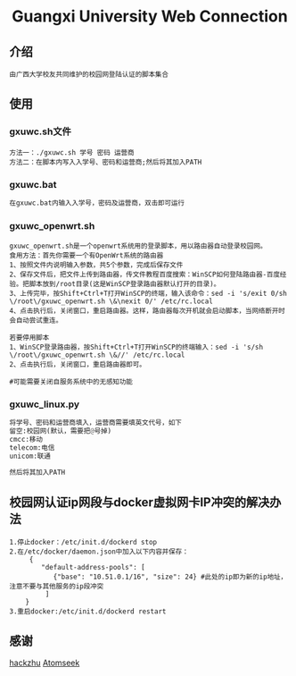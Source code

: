 # <center>Guangxi University Web Connection</center>

## 介绍
	由广西大学校友共同维护的校园网登陆认证的脚本集合

## 使用
### gxuwc.sh文件
```shell
方法一：./gxuwc.sh 学号 密码 运营商
方法二：在脚本内写入入学号、密码和运营商;然后将其加入PATH
```

### gxuwc.bat
```bat
在gxuwc.bat内输入入学号，密码及运营商，双击即可运行
```

### gxuwc_openwrt.sh
```shell
gxuwc_openwrt.sh是一个openwrt系统用的登录脚本，用以路由器自动登录校园网。
食用方法：首先你需要一个有OpenWrt系统的路由器
1、按照文件内说明输入参数，共5个参数，完成后保存文件
2、保存文件后，把文件上传到路由器，传文件教程百度搜索：WinSCP如何登陆路由器-百度经验。把脚本放到/root目录(这是WinSCP登录路由器默认打开的目录)。
3、上传完毕，按Shift+Ctrl+T打开WinSCP的终端，输入该命令：sed -i 's/exit 0/sh \/root\/gxuwc_openwrt.sh \&\nexit 0/' /etc/rc.local
4、点击执行后，关闭窗口，重启路由器。这样，路由器每次开机就会启动脚本，当网络断开时会自动尝试重连。

若要停用脚本
1、WinSCP登录路由器，按Shift+Ctrl+T打开WinSCP的终端输入：sed -i 's/sh \/root\/gxuwc_openwrt.sh \&//' /etc/rc.local  
2、点击执行后，关闭窗口，重启路由器即可。

#可能需要关闭自服务系统中的无感知功能
```

### gxuwc_linux.py
```python
将学号、密码和运营商填入，运营商需要填英文代号，如下
留空:校园网(默认，需要把@号掉)
cmcc:移动
telecom:电信
unicom:联通

然后将其加入PATH
```
## 校园网认证ip网段与docker虚拟网卡IP冲突的解决办法
```shell
1.停止docker：/etc/init.d/dockerd stop
2.在/etc/docker/daemon.json中加入以下内容并保存：
	 {
        "default-address-pools": [
           {"base": "10.51.0.1/16", "size": 24} #此处的ip即为新的ip地址，注意不要与其他服务的ip段冲突
         ]
    } 
3.重启docker:/etc/init.d/dockerd restart
```

## 感谢
[hackzhu](https://github.com/hackzhu)
[Atomseek](https://github.com/Atomseek)
